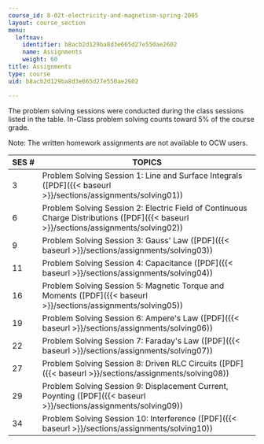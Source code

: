 ```yaml
---
course_id: 8-02t-electricity-and-magnetism-spring-2005
layout: course_section
menu:
  leftnav:
    identifier: b8acb2d129ba8d3e665d27e550ae2602
    name: Assignments
    weight: 60
title: Assignments
type: course
uid: b8acb2d129ba8d3e665d27e550ae2602

---
```


The problem solving sessions were conducted during the class sessions listed in the table. In-Class problem solving counts toward 5% of the course grade.

Note: The written homework assignments are not available to OCW users.

| SES # | TOPICS |
| --- | --- |
| 3 | Problem Solving Session 1: Line and Surface Integrals ([PDF]({{< baseurl >}}/sections/assignments/solving01)) |
| 6 | Problem Solving Session 2: Electric Field of Continuous Charge Distributions ([PDF]({{< baseurl >}}/sections/assignments/solving02)) |
| 9 | Problem Solving Session 3: Gauss' Law ([PDF]({{< baseurl >}}/sections/assignments/solving03)) |
| 11 | Problem Solving Session 4: Capacitance ([PDF]({{< baseurl >}}/sections/assignments/solving04)) |
| 16 | Problem Solving Session 5: Magnetic Torque and Moments ([PDF]({{< baseurl >}}/sections/assignments/solving05)) |
| 19 | Problem Solving Session 6: Ampere's Law ([PDF]({{< baseurl >}}/sections/assignments/solving06)) |
| 22 | Problem Solving Session 7: Faraday's Law ([PDF]({{< baseurl >}}/sections/assignments/solving07)) |
| 27 | Problem Solving Session 8: Driven RLC Circuits ([PDF]({{< baseurl >}}/sections/assignments/solving08)) |
| 29 | Problem Solving Session 9: Displacement Current, Poynting ([PDF]({{< baseurl >}}/sections/assignments/solving09)) |
| 34 | Problem Solving Session 10: Interference ([PDF]({{< baseurl >}}/sections/assignments/solving10))